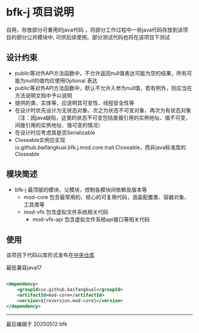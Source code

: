 # bfk-j 项目说明

自用，存放部分可重用的java代码
，将部分工作过程中一些java代码存放到该项目的部分公共模块中,
可供后续使用。部分测试代码也将在该项目下测试

## 设计约束

* public等对外API方法函数中，不允许返回null值表达可能为空的结果，所有可能为null的值均应使用Optional<T> 表达
* public等对外API方法函数中，默认不允许入参为null值，若有例外，则应当在方法说明文档中予以说明
* 提供的类、实体等，应说明其可变性、线程安全性等
* 在设计时优先设计为无状态对象、次之为状态不可变对象、再次为有状态对象（注：因java缺陷，这里的状态不可变包括直接引用的实例地址、值不可变，间接引用的实例地址、值可变的情况）
* 在设计时应考虑其是否Serializable
* Closeable实例应实现io.github.baifangkual.bfk.j.mod.core.trait.Closeable，而非java标准库的Closeable

## 模块简述

* bfk-j 最顶层的模块、父模块，控制各模块间依赖及版本等
    * mod-core 包含最常用的、核心的可复用代码，涵盖配置类、容器对象、工具类等
    * mod-vfs 包含虚拟文件系统相关代码
        * mod-vfs-api 包含虚拟文件系统api接口等相关代码

## 使用

该项目下代码以库形式发布在[中央仓库](https://central.sonatype.com/namespace/io.github.baifangkual)

最低兼容java17

```xml

<dependency>
    <groupId>io.github.baifangkual</groupId>
    <artifactId>mod-core</artifactId>
    <version>${reversion.mod-core}</version>
</dependency>
```

---
最后编辑于 20250512 bfk